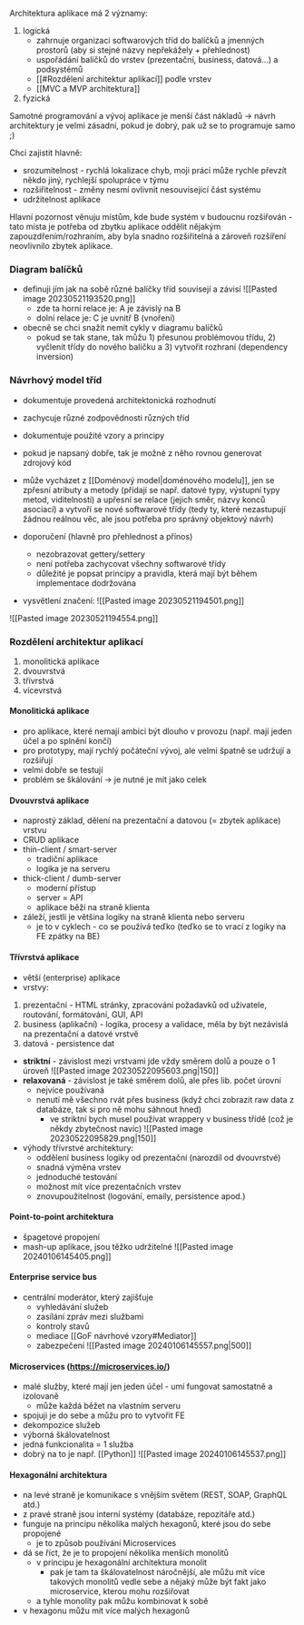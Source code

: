 Architektura aplikace má 2 významy: 
1) logická
	- zahrnuje organizaci softwarových tříd do balíčků a jmenných prostorů (aby si stejné názvy nepřekážely + přehlednost)
	- uspořádání balíčků do vrstev (prezentační, business, datová...) a podsystémů
	- [[#Rozdělení architektur aplikací]] podle vrstev
	- [[MVC a MVP architektura]]
1) fyzická

Samotné programování a vývoj aplikace je menší část nákladů -> návrh architektury je velmi zásadní, pokud je dobrý, pak už se to programuje samo ;)

Chci zajistit hlavně:
- srozumitelnost - rychlá lokalizace chyb, moji práci může rychle převzít někdo jiný, rychlejší spolupráce v týmu
- rozšiřitelnost - změny nesmí ovlivnit nesouvisející část systému
- udržitelnost aplikace

Hlavní pozornost věnuju místům, kde bude systém v budoucnu rozšiřován - tato místa je potřeba od zbytku aplikace oddělit nějakým zapouzdřením/rozhraním, aby byla snadno rozšiřitelná a zároveň rozšíření neovlivnilo zbytek aplikace.
### Diagram balíčků
- definuji jím jak na sobě různé balíčky tříd souvisejí a závisí
![[Pasted image 20230521193520.png]]
	- zde ta horní relace je: A je závislý na B
	- dolní relace je: C je uvnitř B (vnoření)
- obecně se chci snažit nemít cykly v diagramu balíčků
	- pokud se tak stane, tak můžu 1) přesunou problémovou třídu, 2) vyčlenit třídy do nového balíčku a 3) vytvořit rozhraní (dependency inversion)
### Návrhový model tříd
- dokumentuje provedená architektonická rozhodnutí
- zachycuje různé zodpovědnosti různých tříd
- dokumentuje použité vzory a principy
- pokud je napsaný dobře, tak je možné z něho rovnou generovat zdrojový kód
- může vycházet z [[Doménový model|doménového modelu]], jen se zpřesní atributy a metody (přidají se např. datové typy, výstupní typy metod, viditelnosti) a upřesní se relace (jejich směr, názvy konců asociací) a vytvoří se nové softwarové třídy (tedy ty, které nezastupují žádnou reálnou věc, ale jsou potřeba pro správný objektový návrh)

- doporučení (hlavně pro přehlednost a přínos)
	- nezobrazovat gettery/settery
	- není potřeba zachycovat všechny softwarové třídy
	- důležité je popsat principy a pravidla, která mají být během implementace dodržována

- vysvětlení značení:
![[Pasted image 20230521194501.png]]

![[Pasted image 20230521194554.png]]

### Rozdělení architektur aplikací
1) monolitická aplikace
2) dvouvrstvá
3) třívrstvá
4) vícevrstvá
#### Monolitická aplikace
- pro aplikace, které nemají ambici být dlouho v provozu (např. mají jeden účel a po splnění končí)
- pro prototypy, mají rychlý počáteční vývoj, ale velmi špatně se udržují a rozšiřují
- velmi dobře se testují
- problém se škálování -> je nutné je mít jako celek
#### Dvouvrstvá aplikace
- naprostý základ, dělení na prezentační a datovou (= zbytek aplikace) vrstvu
- CRUD aplikace
- thin-client / smart-server
	- tradiční aplikace
	- logika je na serveru
- thick-client / dumb-server
	- moderní přístup
	- server = API
	- aplikace běží na straně klienta
- záleží, jestli je většina logiky na straně klienta nebo serveru
	- je to v cyklech - co se používá teďko (teďko se to vrací z logiky na FE zpátky na BE)
#### Třívrstvá aplikace
- větší (enterprise) aplikace
- vrstvy: 
1) prezentační - HTML stránky, zpracování požadavků od uživatele, routování, formátování, GUI, API
2) business (aplikační) - logika, procesy a validace, měla by být nezávislá na prezentační a datové vrstvě
3) datová - persistence dat
- **striktní** - závislost mezi vrstvami jde vždy směrem dolů a pouze o 1 úroveň 
![[Pasted image 20230522095603.png|150]]
- **relaxovaná** - závislost je také směrem dolů, ale přes lib. počet úrovní
	- nejvíce používaná
	- nenutí mě všechno rvát přes business (když chci zobrazit raw data z databáze, tak si pro ně mohu sáhnout hned)
		- ve striktní bych musel používat wrappery v business třídě (což je někdy zbytečnost navíc)
![[Pasted image 20230522095829.png|150]]
- výhody třívrstvé architektury: 
	- oddělení business logiky od prezentační (narozdíl od dvouvrstvé)
	- snadná výměna vrstev
	- jednoduché testování
	- možnost mít více prezentačních vrstev
	- znovupoužitelnost (logování, emaily, persistence apod.)
#### Point-to-point architektura
- špagetové propojení
- mash-up aplikace, jsou těžko udržitelné
![[Pasted image 20240106145405.png]]
#### Enterprise service bus
- centrální moderátor, který zajišťuje
	- vyhledávání služeb
	- zasílání zpráv mezi službami
	- kontroly stavů
	- mediace [[GoF návrhové vzory#Mediator]]
	- zabezpečení
![[Pasted image 20240106145557.png|500]]
#### Microservices (https://microservices.io/)
- malé služby, které mají jen jeden účel - umí fungovat samostatně a izolovaně
	- může každá běžet na vlastním serveru
- spojuji je do sebe a můžu pro to vytvořit FE
- dekompozice služeb
- výborná škálovatelnost
- jedna funkcionalita = 1 služba
- dobrý na to je např. [[Python]]
![[Pasted image 20240106145537.png]]
#### Hexagonální architektura
- na levé straně je komunikace s vnějším světem (REST, SOAP, GraphQL atd.)
- z pravé straně jsou interní systémy (databáze, repozitáře atd.)
- funguje na principu několika malých hexagonů, které jsou do sebe propojené
	- je to způsob používání Microservices
- dá se říct, že je to propojení několika menších monolitů
	- v principu je hexagonální architektura monolit
		- pak je tam ta škálovatelnost náročnější, ale můžu mít více takových monolitů vedle sebe a nějaký může být fakt jako microservice, kterou mohu rozšiřovat
	- a tyhle monolity pak můžu kombinovat k sobě
- v hexagonu můžu mít více malých hexagonů